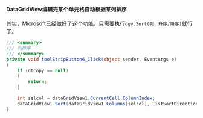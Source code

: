 #### DataGridView编辑完某个单元格自动根据某列排序

其实，Microsoft已经做好了这个功能，只需要执行`dgv.Sort(列，升序/降序)`就行了。

```csharp
/// <summary>
/// 列排序
/// </summary>
private void toolStripButton6_Click(object sender, EventArgs e)
{
    if (dtCopy == null)
    {
    	return;
	}

    int selcol = dataGridView1.CurrentCell.ColumnIndex;
    dataGridView1.Sort(dataGridView1.Columns[selcol], ListSortDirection.Ascending);
}

```

